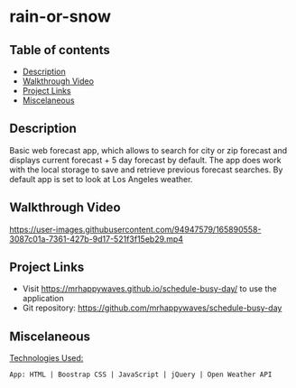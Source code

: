 # rain-or-snow

## Table of contents
* [Description](#description)
* [Walkthrough Video](#walkthrough-video)
* [Project Links](#project-links)
* [Miscelaneous](#miscelaneous)


## Description
Basic web forecast app, which allows to search for city or zip forecast and displays current forecast + 5 day forecast by default. The app does work with the local storage to save and retrieve previous forecast searches. By default app is set to look at Los Angeles weather. 


## Walkthrough Video 
https://user-images.githubusercontent.com/94947579/165890558-3087c01a-7361-427b-9d17-521f3f15eb29.mp4


## Project Links
- Visit https://mrhappywaves.github.io/schedule-busy-day/ to use the application
- Git repository: https://github.com/mrhappywaves/schedule-busy-day


## Miscelaneous 

<ins>Technologies Used:</ins>
```
App: HTML | Boostrap CSS | JavaScript | jQuery | Open Weather API
```
